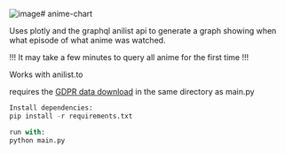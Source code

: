 ![image](https://github.com/eliavandini/anime-chart/assets/103252381/b95196cc-7604-479e-a22f-7c4e1bd38c8a)# anime-chart

Uses plotly and the graphql anilist api to generate a graph showing when what episode of what anime was watched.

!!! It may take a few minutes to query all anime for the first time !!!

Works with anilist.to

requires the [GDPR data download](https://anilist.co/settings/account) in the same directory as main.py
```python
Install dependencies:
pip install -r requirements.txt

run with:
python main.py
```
